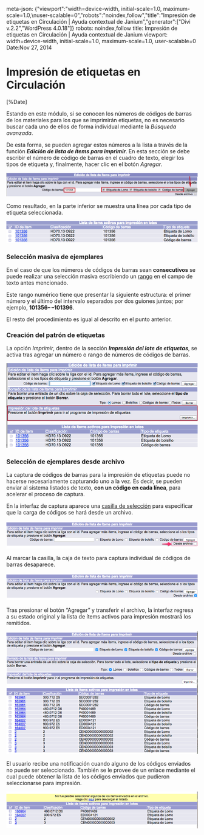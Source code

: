 meta-json: {"viewport":"width=device-width, initial-scale=1.0, maximum-scale=1.0,\nuser-scalable=0","robots":"noindex,follow","title":"Impresión de etiquetas en Circulación | Ayuda contextual de Janium","generator":["Divi v.2.2","WordPress 4.0.18"]}
robots: noindex,follow
title: Impresión de etiquetas en Circulación | Ayuda contextual de Janium
viewport: width=device-width, initial-scale=1.0, maximum-scale=1.0, user-scalable=0
Date:Nov 27, 2014


# Impresión de etiquetas en Circulación

[%Date]

Estando en este módulo, si se conocen los números de códigos de barras
de los materiales para los que se imprimirán etiquetas, no es necesario
buscar cada uno de ellos de forma individual mediante la *Búsqueda
avanzada*.

De esta forma, se pueden agregar estos números a la lista a través de la
función ***Edición de lista de ítems para imprimir***. En esta
sección se debe escribir el número de código de barras en el cuadro de
texto, elegir los tipos de etiqueta y, finalmente, hacer clic en el
botón *Agregar*.

![Edición de la lista de ítems para imprimir](Impresion_etiquetas3.png)

Como resultado, en la parte inferior se muestra una línea por cada tipo
de etiqueta seleccionada.

![Lista de ítems activos para impresión](Impresion_etiquetas4.png)

### Selección masiva de ejemplares

En el caso de que los números de códigos de barras sean **consecutivos**
se puede realizar una selección masiva escribiendo un <span
style="text-decoration: underline;">rango</span> en el campo de texto
antes mencionado.

Este rango numérico tiene que presentar la siguiente estructura: el
primer número y el último del intervalo separados por dos guiones
juntos; por ejemplo, **101356– –101396**.

El resto del procedimiento es igual al descrito en el punto anterior.

### Creación del patrón de etiquetas

La opción *Imprimir*, dentro de la sección ***Impresión del lote de
etiquetas***, se activa tras agregar un número o rango de números de
códigos de barras.

![Imprimir desde Edición de lista de ítems](Impresion_etiquetas5.png)

### Selección de ejemplares desde archivo

La captura de códigos de barras para la impresión de etiquetas puede no
hacerse necesariamente capturando uno a la vez. Es decir, se pueden
enviar al sistema listados de texto, **con un código en cada línea**,
para acelerar el proceso de captura.

En la interfaz de captura aparece una <span
style="text-decoration: underline;">casilla de selección</span> para
especificar que la carga de códigos se hará desde un archivo.

![](Transferencia_listados_codbarras.png)

Al marcar la casilla, la caja de texto para captura individual de
códigos de barras desaparece.

![](Transferencia_listados_codbarras2.png)

Tras presionar el botón “Agregar” y transferir el archivo, la interfaz
regresa a su estado original y la lista de ítems activos para impresión
mostrará los remitidos.

![](Transferencia_listados_codbarras3.png)

El usuario recibe una notificación cuando alguno de los códigos enviados
no puede ser seleccionado. También se le provee de un enlace mediante el
cual puede obtener la lista de los códigos enviados que pudieron
seleccionarse para impresión.

![](Transferencia_listados_codbarras4.png)
